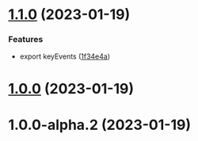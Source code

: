 # [1.1.0](https://github.com/johnhooks/midi-kbd/compare/v1.0.0...v1.1.0) (2023-01-19)


### Features

* export keyEvents ([1f34e4a](https://github.com/johnhooks/midi-kbd/commit/1f34e4a746d6ca9d4517c3c42f673ea4bacae990))



# [1.0.0](https://github.com/johnhooks/midi-kbd/compare/v1.0.0-alpha.2...v1.0.0) (2023-01-19)



# 1.0.0-alpha.2 (2023-01-19)



